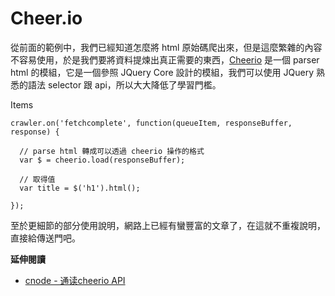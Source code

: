 # Cheer.io

從前面的範例中，我們已經知道怎麼將 html 原始碼爬出來，但是這麼繁雜的內容不容易使用，於是我們要將資料提煉出真正需要的東西，[Cheerio](https://github.com/cheeriojs/cheerio) 是一個 parser html 的模組，它是一個參照 JQuery Core 設計的模組，我們可以使用 JQuery 熟悉的語法 selector 跟 api，所以大大降低了學習門檻。

Items

```
crawler.on('fetchcomplete', function(queueItem, responseBuffer, response) {

  // parse html 轉成可以透過 cheerio 操作的格式
  var $ = cheerio.load(responseBuffer);

  // 取得值
  var title = $('h1').html();

});
```

至於更細節的部分使用說明，網路上已經有蠻豐富的文章了，在這就不重複說明，直接給傳送門吧。

**延伸閱讀**

* [cnode - 通读cheerio API](https://cnodejs.org/topic/5203a71844e76d216a727d2e)
